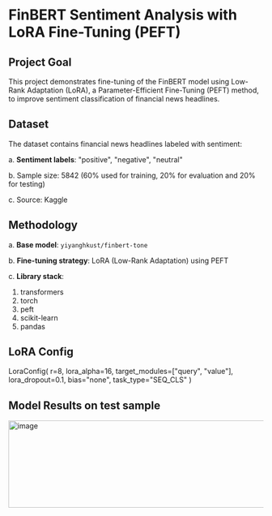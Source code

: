 # FinBERT Sentiment Analysis with LoRA Fine-Tuning (PEFT)

## Project Goal
This project demonstrates fine-tuning of the FinBERT model using Low-Rank Adaptation (LoRA), a Parameter-Efficient Fine-Tuning (PEFT) method, to improve sentiment classification of financial news headlines.

## Dataset
The dataset contains financial news headlines labeled with sentiment:

a. **Sentiment labels**: "positive", "negative", "neutral"

b. Sample size: 5842 (60% used for training, 20% for evaluation and 20% for testing)

c. Source: Kaggle

## Methodology
a. **Base model**: `yiyanghkust/finbert-tone`

b. **Fine-tuning strategy**: LoRA (Low-Rank Adaptation) using PEFT

c. **Library stack**:
  1. transformers
  2. torch
  3. peft
  4. scikit-learn
  5. pandas 

## LoRA Config
LoraConfig(
    r=8,
    lora_alpha=16,
    target_modules=["query", "value"],
    lora_dropout=0.1,
    bias="none",
    task_type="SEQ_CLS"
)

## Model Results on test sample

<img width="561" height="172" alt="image" src="https://github.com/user-attachments/assets/8134e94d-5a3f-4c25-ac26-dad69a53682c" />

